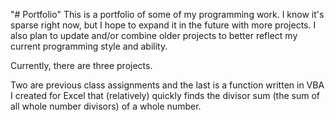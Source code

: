 "# Portfolio" 
This is a portfolio of some of my programming work. I know it's sparse right now, but I hope to expand it in the future with more projects. I also plan to update and/or combine older projects to better reflect my current programming style and ability.

Currently, there are three projects.

Two are previous class assignments and the last is a function written in VBA I created for Excel that (relatively) quickly finds the divisor sum (the sum of all whole number divisors) of a whole number.
